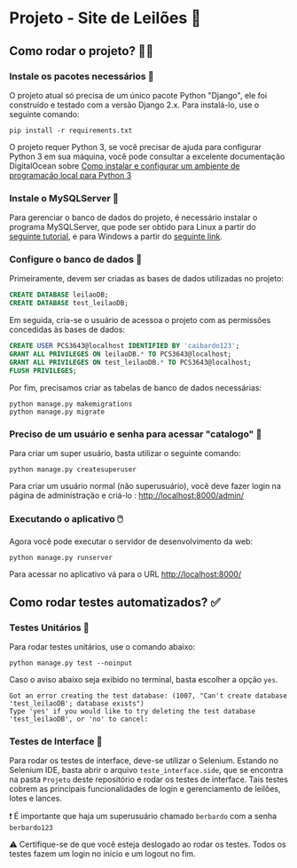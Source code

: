 # Projeto - Site de Leilões 🔨

## Como rodar o projeto? 👨‍💻

### Instale os pacotes necessários 🔽

O projeto atual só precisa de um único pacote Python "Django", ele foi construído e testado com a versão Django 2.x. Para instalá-lo, use o seguinte comando:

    pip install -r requirements.txt

O projeto requer Python 3, se você precisar de ajuda para configurar Python 3 em sua máquina, você pode consultar a excelente documentação DigitalOcean sobre
[Como instalar e configurar um ambiente de programação local para Python 3](https://www.digitalocean.com/community/tutorial_series/how-to-install-and-set-up-a-local-programming-environment-for-python-3)

### Instale o MySQLServer 💾

Para gerenciar o banco de dados do projeto, é necessário instalar o programa MySQLServer, que pode ser obtido para Linux a partir do [seguinte tutorial](https://www.digitalocean.com/community/tutorials/how-to-install-mysql-on-ubuntu-20-04-pt), e para Windows a partir do [seguinte link](https://www.mysqltutorial.org/install-mysql/).

### Configure o banco de dados 🎲

Primeiramente, devem ser criadas as bases de dados utilizadas no projeto:

```sql
CREATE DATABASE leilaoDB;
CREATE DATABASE test_leilaoDB;
```

Em seguida, cria-se o usuário de acessoa o projeto com as permissões concedidas às bases de dados:

```sql
CREATE USER PCS3643@localhost IDENTIFIED BY 'caibardo123';
GRANT ALL PRIVILEGES ON leilaoDB.* TO PCS3643@localhost;
GRANT ALL PRIVILEGES ON test_leilaoDB.* TO PCS3643@localhost;
FLUSH PRIVILEGES;
```

Por fim, precisamos criar as tabelas de banco de dados necessárias:

    python manage.py makemigrations 
    python manage.py migrate


### Preciso de um usuário e senha para acessar "catalogo" 🔑

Para criar um super usuário, basta utilizar o seguinte comando:

    python manage.py createsuperuser

Para criar um usuário normal (não superusuário), você deve fazer login na página de administração e criá-lo
: <http://localhost:8000/admin/>

### Executando o aplicativo 🖱️

Agora você pode executar o servidor de desenvolvimento da web:

    python manage.py runserver

Para acessar no aplicativo vá para o URL <http://localhost:8000/>

## Como rodar testes automatizados? ✅

### Testes Unitários 🧱

Para rodar testes unitários, use o comando abaixo:

    python manage.py test --noinput

Caso o aviso abaixo seja exibido no terminal, basta escolher a opção `yes`.

```
Got an error creating the test database: (1007, "Can't create database 'test_leilaoDB'; database exists")
Type 'yes' if you would like to try deleting the test database 'test_leilaoDB', or 'no' to cancel:
```

### Testes de Interface 📲

Para rodar os testes de interface, deve-se utilizar o Selenium. Estando no Selenium IDE, basta abrir o arquivo `teste_interface.side`, que se encontra na pasta `Projeto` deste repositório e rodar os testes de interface. Tais testes cobrem as principais funcionalidades de login e gerenciamento de leilões, lotes e lances.

❗ É importante que haja um superusuário chamado `berbardo` com a senha `berbardo123`

⚠️ Certifique-se de que você esteja deslogado ao rodar os testes. Todos os testes fazem um login no início e um logout no fim.